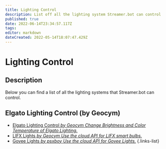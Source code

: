 ```yaml
---
title: Lighting Control
description: List off all the lighting system Streamer.bot can control.
published: true
date: 2022-06-14T23:34:57.117Z
tags: 
editor: markdown
dateCreated: 2022-05-14T18:07:47.429Z
---
```


# Lighting Control

## Description

Below you can find a list of all the lighting systems that Streamer.bot can control.

## Elgato Lighting Control (by Geocym)

* [Elgato Lighting Control *by Geocym* *Change Brightness and Color Temperature of Elgato Lighting.*](/extensions/lighting-control/elgato-lighting-control)
* [LIFX Lights *by Geocym* *Use the cloud API for LIFX smart bulbs.*](/extensions/lighting-control/lifx-lights)
* [Govee Lights *by psxboy* *Use the cloud API for Govee Lights.*](/extensions/lighting-control/govee-lights)
{.links-list}
